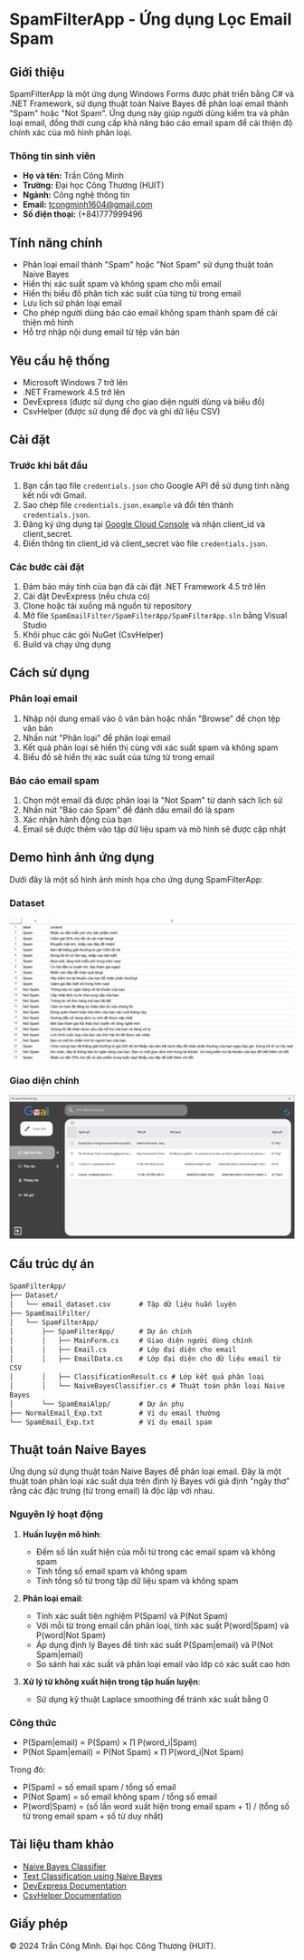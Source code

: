 # SpamFilterApp - Ứng dụng Lọc Email Spam

## Giới thiệu

SpamFilterApp là một ứng dụng Windows Forms được phát triển bằng C# và .NET Framework, sử dụng thuật toán Naive Bayes để phân loại email thành "Spam" hoặc "Not Spam". Ứng dụng này giúp người dùng kiểm tra và phân loại email, đồng thời cung cấp khả năng báo cáo email spam để cải thiện độ chính xác của mô hình phân loại.

### Thông tin sinh viên

- **Họ và tên:** Trần Công Minh
- **Trường:** Đại học Công Thương (HUIT)
- **Ngành:** Công nghệ thông tin
- **Email:** tcongminh1604@gmail.com
- **Số điện thoại:** (+84)777999496

## Tính năng chính

- Phân loại email thành "Spam" hoặc "Not Spam" sử dụng thuật toán Naive Bayes
- Hiển thị xác suất spam và không spam cho mỗi email
- Hiển thị biểu đồ phân tích xác suất của từng từ trong email
- Lưu lịch sử phân loại email
- Cho phép người dùng báo cáo email không spam thành spam để cải thiện mô hình
- Hỗ trợ nhập nội dung email từ tệp văn bản

## Yêu cầu hệ thống

- Microsoft Windows 7 trở lên
- .NET Framework 4.5 trở lên
- DevExpress (được sử dụng cho giao diện người dùng và biểu đồ)
- CsvHelper (được sử dụng để đọc và ghi dữ liệu CSV)

## Cài đặt

### Trước khi bắt đầu

1. Bạn cần tạo file `credentials.json` cho Google API để sử dụng tính năng kết nối với Gmail.
2. Sao chép file `credentials.json.example` và đổi tên thành `credentials.json`.
3. Đăng ký ứng dụng tại [Google Cloud Console](https://console.cloud.google.com/) và nhận client_id và client_secret.
4. Điền thông tin client_id và client_secret vào file `credentials.json`.

### Các bước cài đặt

1. Đảm bảo máy tính của bạn đã cài đặt .NET Framework 4.5 trở lên
2. Cài đặt DevExpress (nếu chưa có)
3. Clone hoặc tải xuống mã nguồn từ repository
4. Mở file `SpamEmailFilter/SpamFilterApp/SpamFilterApp.sln` bằng Visual Studio
5. Khôi phục các gói NuGet (CsvHelper)
6. Build và chạy ứng dụng

## Cách sử dụng

### Phân loại email

1. Nhập nội dung email vào ô văn bản hoặc nhấn "Browse" để chọn tệp văn bản
2. Nhấn nút "Phân loại" để phân loại email
3. Kết quả phân loại sẽ hiển thị cùng với xác suất spam và không spam
4. Biểu đồ sẽ hiển thị xác suất của từng từ trong email

### Báo cáo email spam

1. Chọn một email đã được phân loại là "Not Spam" từ danh sách lịch sử
2. Nhấn nút "Báo cáo Spam" để đánh dấu email đó là spam
3. Xác nhận hành động của bạn
4. Email sẽ được thêm vào tập dữ liệu spam và mô hình sẽ được cập nhật

## Demo hình ảnh ứng dụng

Dưới đây là một số hình ảnh minh họa cho ứng dụng SpamFilterApp:

### Dataset

![Dataset](./images/100_email_dataset.png)

### Giao diện chính

![Giao diện chính](./images/main.png)

## Cấu trúc dự án

```
SpamFilterApp/
├── Dataset/
│   └── email_dataset.csv       # Tập dữ liệu huấn luyện
├── SpamEmailFilter/
│   └── SpamFilterApp/
│       ├── SpamFilterApp/      # Dự án chính
│       │   ├── MainForm.cs     # Giao diện người dùng chính
│       │   ├── Email.cs        # Lớp đại diện cho email
│       │   ├── EmailData.cs    # Lớp đại diện cho dữ liệu email từ CSV
│       │   ├── ClassificationResult.cs # Lớp kết quả phân loại
│       │   └── NaiveBayesClassifier.cs # Thuật toán phân loại Naive Bayes
│       └── SpamEmaiAlpp/       # Dự án phụ
├── NormalEmail_Exp.txt         # Ví dụ email thường
└── SpamEmail_Exp.txt           # Ví dụ email spam
```

## Thuật toán Naive Bayes

Ứng dụng sử dụng thuật toán Naive Bayes để phân loại email. Đây là một thuật toán phân loại xác suất dựa trên định lý Bayes với giả định "ngây thơ" rằng các đặc trưng (từ trong email) là độc lập với nhau.

### Nguyên lý hoạt động

1. **Huấn luyện mô hình**:

   - Đếm số lần xuất hiện của mỗi từ trong các email spam và không spam
   - Tính tổng số email spam và không spam
   - Tính tổng số từ trong tập dữ liệu spam và không spam

2. **Phân loại email**:

   - Tính xác suất tiên nghiệm P(Spam) và P(Not Spam)
   - Với mỗi từ trong email cần phân loại, tính xác suất P(word|Spam) và P(word|Not Spam)
   - Áp dụng định lý Bayes để tính xác suất P(Spam|email) và P(Not Spam|email)
   - So sánh hai xác suất và phân loại email vào lớp có xác suất cao hơn

3. **Xử lý từ không xuất hiện trong tập huấn luyện**:
   - Sử dụng kỹ thuật Laplace smoothing để tránh xác suất bằng 0

### Công thức

- P(Spam|email) ∝ P(Spam) × ∏ P(word_i|Spam)
- P(Not Spam|email) ∝ P(Not Spam) × ∏ P(word_i|Not Spam)

Trong đó:

- P(Spam) = số email spam / tổng số email
- P(Not Spam) = số email không spam / tổng số email
- P(word|Spam) = (số lần word xuất hiện trong email spam + 1) / (tổng số từ trong email spam + số từ duy nhất)

## Tài liệu tham khảo

- [Naive Bayes Classifier](https://en.wikipedia.org/wiki/Naive_Bayes_classifier)
- [Text Classification using Naive Bayes](https://towardsdatascience.com/text-classification-using-naive-bayes-theory-a-working-example-2ef4b7eb7d5a)
- [DevExpress Documentation](https://docs.devexpress.com/)
- [CsvHelper Documentation](https://joshclose.github.io/CsvHelper/)

## Giấy phép

© 2024 Trần Công Minh. Đại học Công Thương (HUIT).
